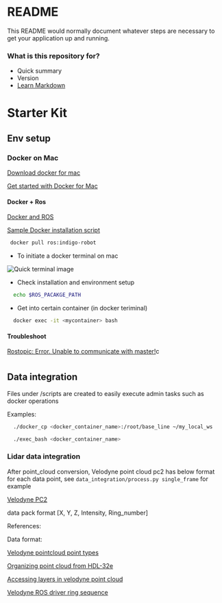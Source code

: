 # README #

This README would normally document whatever steps are necessary to get your application up and running.

### What is this repository for? ###

* Quick summary
* Version
* [Learn Markdown](https://bitbucket.org/tutorials/markdowndemo)

# Starter Kit

## Env setup

### Docker on Mac

[Download docker for mac](https://docs.docker.com/docker-for-mac/install/#download-docker-for-mac)

[Get started with Docker for Mac](https://docs.docker.com/docker-for-mac/)

#### Docker + Ros

[Docker and ROS](http://wiki.ros.org/docker/Tutorials/Docker)

[Sample Docker installation script](https://github.com/uts-magic-lab/ros-docker)

```bash
 docker pull ros:indigo-robot
```

 * To initiate a docker terminal on mac

![Quick terminal image](https://bytebucket.org/Khanhh/formual-di/raw/b0db6609321d1ee69eb048f605d7edaffd5d7f97/setup/quick_terminal.png?token=a1d19639db0b9794c452ba953e293e8f3810e77f)

 * Check installation and environment setup

```bash
  echo $ROS_PACAKGE_PATH
```

  * Get into certain container (in docker teriminal)

```bash
  docker exec -it <mycontainer> bash
```

#### Troubleshoot

[Rostopic: Error. Unable to communicate with master!](http://answers.ros.org/question/30106/error-unable-to-communicate-with-master/)c

#

## Data integration

Files under /scripts are created to easily execute admin tasks such as docker operations

Examples:

```bash
  ./docker_cp <docker_container_name>:/root/base_line ~/my_local_ws
```

```bash
  ./exec_bash <docker_container_name>
```

### Lidar data integration

  After point_cloud conversion, Velodyne point cloud pc2 has below format for each data point, see ```data_integration/process.py single_frame``` for example

  [Velodyne PC2](https://bytebucket.org/Khanhh/formual-di/raw/e509144cd56e51306b20cfe9f585b135621a1fc9/setup/velodyne_pc2.png?token=4dec74e58b529ab4ac355845b99e9e2a598caabe)

  data pack format [X, Y, Z, Intensity, Ring_number]


References: 

Data format:

[Velodyne pointcloud point types](https://github.com/ros-drivers/velodyne/blob/master/velodyne_pointcloud/include/velodyne_pointcloud/point_types.h)

[Organizing point cloud from HDL-32e](http://answers.ros.org/question/59743/organizing-point-cloud-from-hdl-32e/)

[Accessing layers in velodyne point cloud](http://answers.ros.org/question/132811/accessing-layers-in-velodyne-point-cloud/)

[Velodyne ROS driver ring sequence](https://github.com/ros-drivers/velodyne/blob/master/velodyne_driver/include/velodyne_driver/ring_sequence.h)
